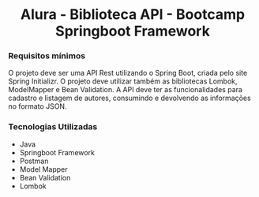  <h1 align="center">
    Alura - Biblioteca API - Bootcamp Springboot Framework
</h1> 


### Requisitos mínimos

O projeto deve ser uma API Rest utilizando o Spring Boot, criada pelo site Spring Initializr.
O projeto deve utilizar também as bibliotecas Lombok, ModelMapper e Bean Validation.
A API deve ter as funcionalidades para cadastro e listagem de autores, consumindo e devolvendo as informações no formato JSON.


### Tecnologias Utilizadas

- Java
- Springboot Framework
- Postman
- Model Mapper
- Bean Validation
- Lombok
